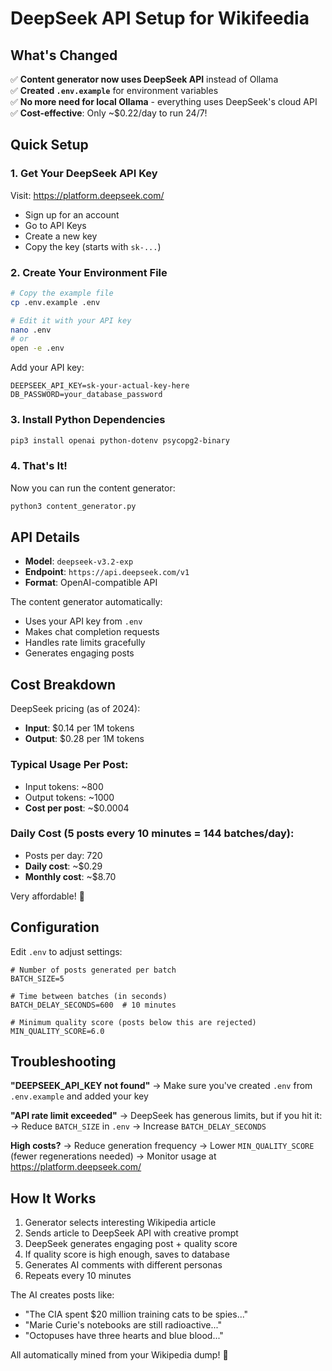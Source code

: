 # DeepSeek API Setup for Wikifeedia

## What's Changed

✅ **Content generator now uses DeepSeek API** instead of Ollama  
✅ **Created `.env.example`** for environment variables  
✅ **No more need for local Ollama** - everything uses DeepSeek's cloud API  
✅ **Cost-effective**: Only ~$0.22/day to run 24/7!

## Quick Setup

### 1. Get Your DeepSeek API Key

Visit: https://platform.deepseek.com/
- Sign up for an account
- Go to API Keys
- Create a new key
- Copy the key (starts with `sk-...`)

### 2. Create Your Environment File

```bash
# Copy the example file
cp .env.example .env

# Edit it with your API key
nano .env
# or
open -e .env
```

Add your API key:
```env
DEEPSEEK_API_KEY=sk-your-actual-key-here
DB_PASSWORD=your_database_password
```

### 3. Install Python Dependencies

```bash
pip3 install openai python-dotenv psycopg2-binary
```

### 4. That's It!

Now you can run the content generator:

```bash
python3 content_generator.py
```

## API Details

- **Model**: `deepseek-v3.2-exp`
- **Endpoint**: `https://api.deepseek.com/v1`
- **Format**: OpenAI-compatible API

The content generator automatically:
- Uses your API key from `.env`
- Makes chat completion requests
- Handles rate limits gracefully
- Generates engaging posts

## Cost Breakdown

DeepSeek pricing (as of 2024):
- **Input**: $0.14 per 1M tokens
- **Output**: $0.28 per 1M tokens

### Typical Usage Per Post:
- Input tokens: ~800
- Output tokens: ~1000
- **Cost per post**: ~$0.0004

### Daily Cost (5 posts every 10 minutes = 144 batches/day):
- Posts per day: 720
- **Daily cost**: ~$0.29
- **Monthly cost**: ~$8.70

Very affordable! 🎉

## Configuration

Edit `.env` to adjust settings:

```env
# Number of posts generated per batch
BATCH_SIZE=5

# Time between batches (in seconds)
BATCH_DELAY_SECONDS=600  # 10 minutes

# Minimum quality score (posts below this are rejected)
MIN_QUALITY_SCORE=6.0
```

## Troubleshooting

**"DEEPSEEK_API_KEY not found"**
→ Make sure you've created `.env` from `.env.example` and added your key

**"API rate limit exceeded"**
→ DeepSeek has generous limits, but if you hit it:
→ Reduce `BATCH_SIZE` in `.env`
→ Increase `BATCH_DELAY_SECONDS`

**High costs?**
→ Reduce generation frequency
→ Lower `MIN_QUALITY_SCORE` (fewer regenerations needed)
→ Monitor usage at https://platform.deepseek.com/

## How It Works

1. Generator selects interesting Wikipedia article
2. Sends article to DeepSeek API with creative prompt
3. DeepSeek generates engaging post + quality score
4. If quality score is high enough, saves to database
5. Generates AI comments with different personas
6. Repeats every 10 minutes

The AI creates posts like:
- "The CIA spent $20 million training cats to be spies..."
- "Marie Curie's notebooks are still radioactive..."
- "Octopuses have three hearts and blue blood..."

All automatically mined from your Wikipedia dump! 🤖

